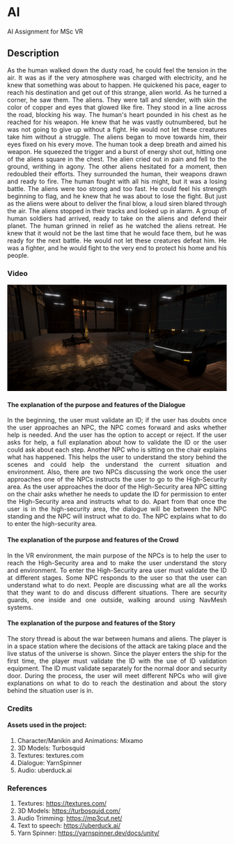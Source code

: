 # AI
 AI Assignment for MSc VR
## Description
<p align="justify">
As the human walked down the dusty road, he could feel the tension in the air. It was as if the very atmosphere was charged with electricity, and he knew that something was about to happen. He quickened his pace, eager to reach his destination and get out of this strange, alien world. As he turned a corner, he saw them. The aliens. They were tall and slender, with skin the color of copper and eyes that glowed like fire. They stood in a line across the road, blocking his way. The human's heart pounded in his chest as he reached for his weapon. He knew that he was vastly outnumbered, but he was not going to give up without a fight. He would not let these creatures take him without a struggle. The aliens began to move towards him, their eyes fixed on his every move. The human took a deep breath and aimed his weapon. He squeezed the trigger and a burst of energy shot out, hitting one of the aliens square in the chest. The alien cried out in pain and fell to the ground, writhing in agony. The other aliens hesitated for a moment, then redoubled their efforts. They surrounded the human, their weapons drawn and ready to fire. The human fought with all his might, but it was a losing battle. The aliens were too strong and too fast. He could feel his strength beginning to flag, and he knew that he was about to lose the fight. But just as the aliens were about to deliver the final blow, a loud siren blared through the air. The aliens stopped in their tracks and looked up in alarm. A group of human soldiers had arrived, ready to take on the aliens and defend their planet. The human grinned in relief as he watched the aliens retreat. He knew that it would not be the last time that he would face them, but he was ready for the next battle. He would not let these creatures defeat him. He was a fighter, and he would fight to the very end to protect his home and his people.

### Video
[<img src="https://github.com/2239356Benadict/Assignment1/blob/main/VideoThumpLandS.png" width="1000" height="" />](https://youtu.be/3ujdjdDeuag)

#### **The explanation of the purpose and features of the Dialogue**
<p align="justify">
In the beginning, the user must validate an ID; if the user has doubts once the user approaches an NPC, the NPC comes forward and asks whether help is needed. And the user has the option to accept or reject. If the user asks for help, a full explanation about how to validate the ID or the user could ask about each step.
Another NPC who is sitting on the chair explains what has happened. This helps the user to understand the story behind the scenes and could help the understand the current situation and environment. Also, there are two NPCs discussing the work once the user approaches one of the NPCs instructs the user to go to the High-Security area.
As the user approaches the door of the High-Security area NPC sitting on the chair asks whether he needs to update the ID for permission to enter the High-Security area and instructs what to do. Apart from that once the user is in the high-security area, the dialogue will be between the NPC standing and the NPC will instruct what to do. The NPC explains what to do to enter the high-security area.

#### **The explanation of the purpose and features of the Crowd**
<p align="justify">
In the VR environment, the main purpose of the NPCs is to help the user to reach the High-Security area and to make the user understand the story and environment. To enter the High-Security area user must validate the ID at different stages. Some NPC responds to the user so that the user can understand what to do next. People are discussing what are all the works that they want to do and discuss different situations. There are security guards, one inside and one outside, walking around using NavMesh systems.

#### **The explanation of the purpose and features of the Story**
<p align="justify">
The story thread is about the war between humans and aliens. The player is in a space station where the decisions of the attack are taking place and the live status of the universe is shown. Since the player enters the ship for the first time, the player must validate the ID with the use of ID validation equipment. The ID must validate separately for the normal door and security door. During the process, the user will meet different NPCs who will give explanations on what to do to reach the destination and about the story behind the situation user is in.   
  
### **Credits**
#### **Assets used in the project:**
1.	Character/Manikin and Animations: Mixamo
2.	3D Models: Turbosquid
3.	Textures: textures.com
4.	Dialogue: YarnSpinner
5.	Audio: uberduck.ai

### **References**
1.	Textures: https://textures.com/
2.	3D Models: https://turbosquid.com/
3.	Audio Trimming: https://mp3cut.net/
4.	Text to speech: https://uberduck.ai/
5.	Yarn Spinner: https://yarnspinner.dev/docs/unity/
